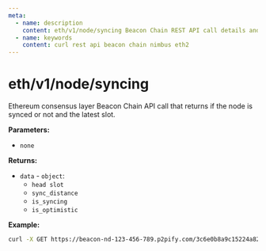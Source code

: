```yaml
---
meta:
  - name: description
    content: eth/v1/node/syncing Beacon Chain REST API call details and examples.
  - name: keywords
    content: curl rest api beacon chain nimbus eth2
---
```


# eth/v1/node/syncing

Ethereum consensus layer Beacon Chain API call that returns if the node is synced or not and the latest slot.

**Parameters:** 

* `none`

**Returns:** 

* `data` - `object`:
  * `head slot`
  * `sync_distance`
  * `is_syncing`
  * `is_optimistic`

**Example:**

``` sh
curl -X GET https://beacon-nd-123-456-789.p2pify.com/3c6e0b8a9c15224a8228b9a98ca1531d/eth/v1/node/syncing
```

